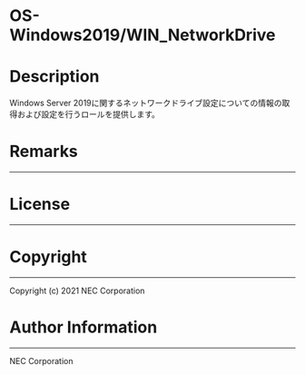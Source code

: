 OS-Windows2019/WIN_NetworkDrive
=======================================================
# Description
Windows Server 2019に関するネットワークドライブ設定についての情報の取得および設定を行うロールを提供します。

# Remarks
-------

# License
-------

# Copyright
---------
Copyright (c) 2021 NEC Corporation

# Author Information
------------------
NEC Corporation
